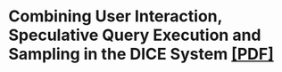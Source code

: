 # Combining User Interaction, Speculative Query Execution and Sampling in the DICE System [[PDF]](http://www.vldb.org/pvldb/vol7/p1697-jayachandran.pdf)